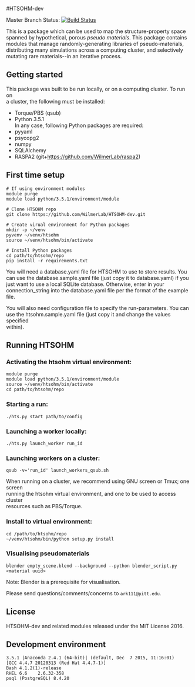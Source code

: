 #HTSOHM-dev

Master Branch Status: [![Build Status](https://travis-ci.org/WilmerLab/HTSOHM-dev.svg?branch=master)](https://travis-ci.org/WilmerLab/HTSOHM-dev)

This is a package which can be used to map the structure-property space   
spanned by hypothetical, porous <i>pseudo materials</i>. This package contains   
modules that manage randomly-generating libraries of pseudo-materials,   
distributing many simulations across a computing cluster, and selectively   
mutating rare materials--in an iterative process.

## Getting started
This package was built to be run locally, or on a computing cluster. To run on   
a cluster, the following must be installed:   
  - Torque/PBS (qsub)   
  - Python 3.5.1     
In any case, following Python packages are required:   
  - pyyaml   
  - psycopg2   
  - numpy   
  - SQLAlchemy   
  - RASPA2 (git+https://github.com/WilmerLab/raspa2)   
  
## First time setup
```
# If using environment modules    
module purge   
module load python/3.5.1/environment/module    

# Clone HTSOHM repo    
git clone https://github.com/WilmerLab/HTSOHM-dev.git    

# Create virual environment for Python packages    
mkdir -p ~/venv    
pyvenv ~/venv/htsohm    
source ~/venv/htsohm/bin/activate    

# Install Python packages   
cd path/to/htsohm/repo    
pip install -r requirements.txt    
```
You will need a database.yaml file for HTSOHM to use to store results. You    
can use the database.sample.yaml file (just copy it to database.yaml) if you    
just want to use a local SQLite database. Otherwise, enter in your    
connection_string into the database.yaml file per the format of the example    
file.    
  
You will also need configuration file to specify the run-parameters. You can    
use the htsohm.sample.yaml file (just copy it and change the values specified    
within).    
  
## Running HTSOHM
### Activating the htsohm virtual environment:
```
module purge
module load python/3.5.1/environment/module
source ~/venv/htsohm/bin/activate
cd path/to/htsohm/repo
```
### Starting a run:    
```
./hts.py start path/to/config      
```
### Launching a worker locally:    
```
./hts.py launch_worker run_id    
```
### Launching workers on a cluster:      
```
qsub -v='run_id' launch_workers_qsub.sh   
```
When running on a cluster, we recommend using GNU screen or Tmux; one screen    
running the htsohm virtual environment, and one to be used to access cluster    
resources such as PBS/Torque.

### Install to virtual environment:
```
cd /path/to/htsohm/repo
~/venv/htsohm/bin/python setup.py install
```

### Visualising pseudomaterials
```
blender empty_scene.blend --background --python blender_script.py <material uuid>
```
Note: Blender is a prerequisite for visualisation.  

  
Please send questions/comments/concerns to `ark111@pitt.edu`.
  
## License
  
HTSOHM-dev and related modules released under the MIT License 2016.    
  
## Development environment

```
3.5.1 |Anaconda 2.4.1 (64-bit)| (default, Dec  7 2015, 11:16:01)
[GCC 4.4.7 20120313 (Red Hat 4.4.7-1)]
Bash 4.1.2(1)-release
RHEL 6.6	2.6.32-358
psql (PostgreSQL) 8.4.20
```
